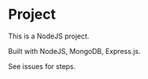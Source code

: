 # Project

This is a NodeJS project.

Built with NodeJS, MongoDB, Express.js.

See issues for steps.
